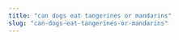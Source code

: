 ```yaml
---
title: "can dogs eat tangerines or mandarins"
slug: "can-dogs-eat-tangerines-or-mandarins"
---
```


